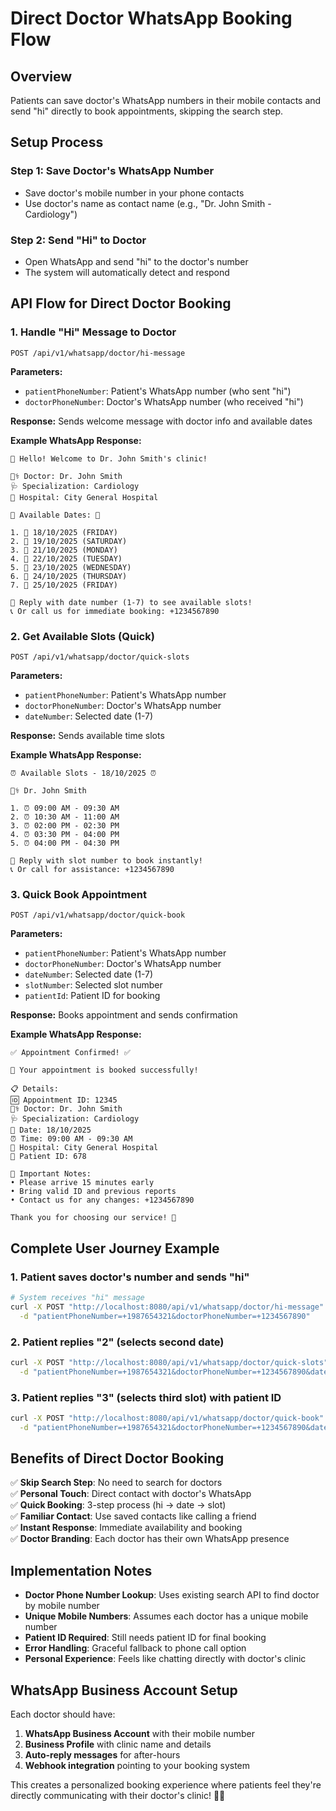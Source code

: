 # Direct Doctor WhatsApp Booking Flow

## Overview
Patients can save doctor's WhatsApp numbers in their mobile contacts and send "hi" directly to book appointments, skipping the search step.

## Setup Process

### Step 1: Save Doctor's WhatsApp Number
- Save doctor's mobile number in your phone contacts
- Use doctor's name as contact name (e.g., "Dr. John Smith - Cardiology")

### Step 2: Send "Hi" to Doctor
- Open WhatsApp and send "hi" to the doctor's number
- The system will automatically detect and respond

## API Flow for Direct Doctor Booking

### 1. Handle "Hi" Message to Doctor
```
POST /api/v1/whatsapp/doctor/hi-message
```
**Parameters:**
- `patientPhoneNumber`: Patient's WhatsApp number (who sent "hi")
- `doctorPhoneNumber`: Doctor's WhatsApp number (who received "hi")

**Response:** Sends welcome message with doctor info and available dates

**Example WhatsApp Response:**
```
👋 Hello! Welcome to Dr. John Smith's clinic!

👨‍⚕️ Doctor: Dr. John Smith
🩺 Specialization: Cardiology  
🏥 Hospital: City General Hospital

📅 Available Dates: 📅

1. 📅 18/10/2025 (FRIDAY)
2. 📅 19/10/2025 (SATURDAY)
3. 📅 21/10/2025 (MONDAY)
4. 📅 22/10/2025 (TUESDAY)
5. 📅 23/10/2025 (WEDNESDAY)
6. 📅 24/10/2025 (THURSDAY)
7. 📅 25/10/2025 (FRIDAY)

💬 Reply with date number (1-7) to see available slots!
📞 Or call us for immediate booking: +1234567890
```

### 2. Get Available Slots (Quick)
```
POST /api/v1/whatsapp/doctor/quick-slots
```
**Parameters:**
- `patientPhoneNumber`: Patient's WhatsApp number
- `doctorPhoneNumber`: Doctor's WhatsApp number
- `dateNumber`: Selected date (1-7)

**Response:** Sends available time slots

**Example WhatsApp Response:**
```
⏰ Available Slots - 18/10/2025 ⏰

👨‍⚕️ Dr. John Smith

1. ⏰ 09:00 AM - 09:30 AM
2. ⏰ 10:30 AM - 11:00 AM
3. ⏰ 02:00 PM - 02:30 PM
4. ⏰ 03:30 PM - 04:00 PM
5. ⏰ 04:00 PM - 04:30 PM

💬 Reply with slot number to book instantly!
📞 Or call for assistance: +1234567890
```

### 3. Quick Book Appointment
```
POST /api/v1/whatsapp/doctor/quick-book
```
**Parameters:**
- `patientPhoneNumber`: Patient's WhatsApp number
- `doctorPhoneNumber`: Doctor's WhatsApp number  
- `dateNumber`: Selected date (1-7)
- `slotNumber`: Selected slot number
- `patientId`: Patient ID for booking

**Response:** Books appointment and sends confirmation

**Example WhatsApp Response:**
```
✅ Appointment Confirmed! ✅

🎉 Your appointment is booked successfully!

📋 Details:
🆔 Appointment ID: 12345
👨‍⚕️ Doctor: Dr. John Smith
🩺 Specialization: Cardiology
📅 Date: 18/10/2025
⏰ Time: 09:00 AM - 09:30 AM
🏥 Hospital: City General Hospital
👤 Patient ID: 678

📝 Important Notes:
• Please arrive 15 minutes early
• Bring valid ID and previous reports
• Contact us for any changes: +1234567890

Thank you for choosing our service! 🙏
```

## Complete User Journey Example

### 1. Patient saves doctor's number and sends "hi"
```bash
# System receives "hi" message
curl -X POST "http://localhost:8080/api/v1/whatsapp/doctor/hi-message" \
  -d "patientPhoneNumber=+1987654321&doctorPhoneNumber=+1234567890"
```

### 2. Patient replies "2" (selects second date)
```bash
curl -X POST "http://localhost:8080/api/v1/whatsapp/doctor/quick-slots" \
  -d "patientPhoneNumber=+1987654321&doctorPhoneNumber=+1234567890&dateNumber=2"
```

### 3. Patient replies "3" (selects third slot) with patient ID
```bash
curl -X POST "http://localhost:8080/api/v1/whatsapp/doctor/quick-book" \
  -d "patientPhoneNumber=+1987654321&doctorPhoneNumber=+1234567890&dateNumber=2&slotNumber=3&patientId=678"
```

## Benefits of Direct Doctor Booking

✅ **Skip Search Step**: No need to search for doctors  
✅ **Personal Touch**: Direct contact with doctor's WhatsApp  
✅ **Quick Booking**: 3-step process (hi → date → slot)  
✅ **Familiar Contact**: Use saved contacts like calling a friend  
✅ **Instant Response**: Immediate availability and booking  
✅ **Doctor Branding**: Each doctor has their own WhatsApp presence  

## Implementation Notes

- **Doctor Phone Number Lookup**: Uses existing search API to find doctor by mobile number
- **Unique Mobile Numbers**: Assumes each doctor has a unique mobile number
- **Patient ID Required**: Still needs patient ID for final booking
- **Error Handling**: Graceful fallback to phone call option
- **Personal Experience**: Feels like chatting directly with doctor's clinic

## WhatsApp Business Account Setup

Each doctor should have:
1. **WhatsApp Business Account** with their mobile number
2. **Business Profile** with clinic name and details
3. **Auto-reply messages** for after-hours
4. **Webhook integration** pointing to your booking system

This creates a personalized booking experience where patients feel they're directly communicating with their doctor's clinic! 🏥💬